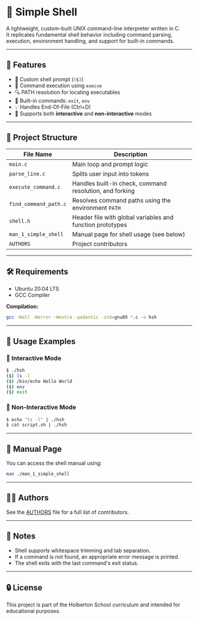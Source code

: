 # 🐚 Simple Shell

A lightweight, custom-built UNIX command-line interpreter written in C.  
It replicates fundamental shell behavior including command parsing, execution, environment handling, and support for built-in commands.

---

## 🚀 Features

- 🧠 Custom shell prompt (`($)`)
- 📂 Command execution using `execve`
- 🔍 PATH resolution for locating executables
- 🧩 Built-in commands: `exit`, `env`
- 💡 Handles End-Of-File (Ctrl+D)
- 🔄 Supports both **interactive** and **non-interactive** modes

---

## 📂 Project Structure

| File Name             | Description                                                  |
|----------------------|--------------------------------------------------------------|
| `main.c`             | Main loop and prompt logic                                   |
| `parse_line.c`       | Splits user input into tokens                                |
| `execute_command.c`  | Handles built-in check, command resolution, and forking      |
| `find_command_path.c`| Resolves command paths using the environment `PATH`          |
| `shell.h`            | Header file with global variables and function prototypes    |
| `man_1_simple_shell` | Manual page for shell usage (see below)                      |
| `AUTHORS`            | Project contributors                                         |

---

## 🛠️ Requirements

- Ubuntu 20.04 LTS
- GCC Compiler

**Compilation:**

```bash
gcc -Wall -Werror -Wextra -pedantic -std=gnu89 *.c -o hsh
```

---

## 🧪 Usage Examples

### 🔸 Interactive Mode
```bash
$ ./hsh
($) ls -l
($) /bin/echo Hello World
($) env
($) exit
```

### 🔹 Non-Interactive Mode
```bash
$ echo "ls -l" | ./hsh
$ cat script.sh | ./hsh
```

---

## 📖 Manual Page

You can access the shell manual using:

```bash
man ./man_1_simple_shell
```

---

## 👩‍💻 Authors

See the [AUTHORS](./AUTHORS) file for a full list of contributors.

---

## 📝 Notes

- Shell supports whitespace trimming and tab separation.
- If a command is not found, an appropriate error message is printed.
- The shell exits with the last command's exit status.

---

## 🔒 License

This project is part of the Holberton School curriculum and intended for educational purposes.

